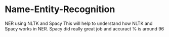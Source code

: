 # Name-Entity-Recognition
NER using NLTK and Spacy
This will help to understand how NLTK and Spacy works in NER.
Spacy did really great job and accuract % is around 96
